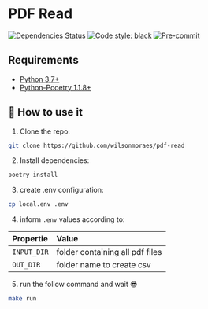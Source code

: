 # PDF Read

<div align="left">


[![Dependencies Status](https://img.shields.io/badge/dependencies-up%20to%20date-brightgreen.svg)](https://github.com/TezRomacH/python-package-template/pulls?utf8=%E2%9C%93&q=is%3Apr%20author%3Aapp%2Fdependabot)
[![Code style: black](https://img.shields.io/badge/code%20style-black-000000.svg)](https://github.com/psf/black)
[![Pre-commit](https://img.shields.io/badge/pre--commit-enabled-brightgreen?logo=pre-commit&logoColor=white)](https://github.com/TezRomacH/python-package-template/blob/master/.pre-commit-config.yaml)

</div>


## Requirements
* [Python 3.7+](https://python.org)
* [Python-Pooetry 1.1.8+](https://python-poetry.org/)

## 🤯 How to use it


1. Clone the repo:

```bash
git clone https://github.com/wilsonmoraes/pdf-read
```
2. Install dependencies:

```bash
poetry install
```


3. create .env configuration:

```bash
cp local.env .env
```

4.  inform `.env` values according to:

|             Propertie             |           Value            |
| :------------------------------ | :--------------------------- |
|   `INPUT_DIR`   | folder containing all pdf files |
|    `OUT_DIR`    |  folder name to create csv  |

5. run the follow command and wait 😎


```bash
make run
```
